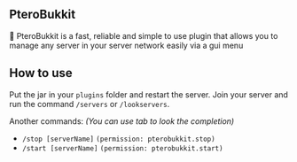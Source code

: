 ## PteroBukkit
🧸 PteroBukkit is a fast, reliable and simple to use plugin that allows you to manage any server in your server network easily via a gui menu

## How to use
Put the jar in your `plugins` folder and restart the server. Join your server and run the command `/servers` or `/lookservers`.

Another commands: *(You can use tab to look the completion)*
 - `/stop [serverName]` `(permission: pterobukkit.stop)`
 - `/start [serverName]` `(permission: pterobukkit.start)`
